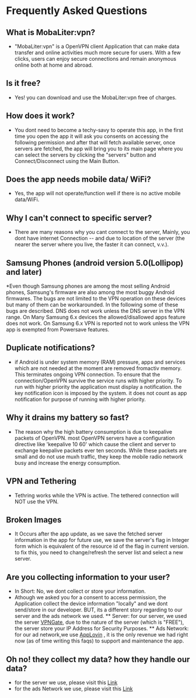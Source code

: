 # Frequently Asked Questions


## What is MobaLiter:vpn?
*  "MobaLiter:vpn" is a OpenVPN client Application that can make data transfer and online activities much more secure for users. With a few clicks, users can enjoy secure connections and remain anonymous online both at home and abroad.

## Is it free?
* Yes! you can download and use the MobaLiter:vpn free of charges.

## How does it work?
* You dont need to become a techy-savy to operate this app, in the first time you open the app it will ask you consents on accessing the following permission and after that will fetch available server, once servers are fetched, the app will bring you to its main page where you can select the servers by clicking the "servers" button and Connect/Disconnect using the Main Button.

## Does the app needs mobile data/ WiFi?
* Yes, the app will not operate/function well if there is no active mobile data/WiFi.

## Why I can't connect to specific server?
* There are many reasons why you cant connect to the server, Mainly, you dont have internet Connection -- and due to location of the server (the nearer the server where you live, the faster it can connect, v.v.).

## Samsung Phones (android version 5.0(Lollipop) and later)
*Even though Samsung phones are among the most selling Android phones, Samsung's firmware are also among the most buggy Android firmwares. The bugs are not limited to the VPN operation on these devices but many of them can be workarounded. In the following some of these bugs are described. DNS does not work unless the DNS server in the VPN range. On Many Samsung 6.x devices the allowed/disallowed apps feature does not work. On Samsung 6.x VPN is reported not to work unless the VPN app is exempted from Powersave features.

## Duplicate notifications?
* if Android is under system memory (RAM) pressure, apps and services which are not needed at the moment are removed fromactiv memory. This terminates ongoing VPN connection. To ensure that the connection/OpenVPN survive the service runs with higher priority. To run with higher priority the application must display a notification. the key notification icon is imposed by the system. it does not count as app notification for purpose of running with higher priority.

## Why it drains my battery so fast?
* The reason why the high battery consumption is due to keepalive packets of OpenVPN. most OpenVPN servers have a configuration directive like 'keepalive 10 60' which cause the client and server to exchange keepalive packets ever ten seconds. While these packets are small and do not use muxh traffic, they keep the mobile radio network busy and increase the energy consumption.

## VPN and Tethering
* Tethring works while the VPN is active. The tethered connection will NOT use the VPN.

## Broken Images
* It Occurs after the app update, as we save the fetched server information in the app for future use, we save the server's flag in Integer form which is equivalent of the resource id of the flag in current version. to fix this, you need to change/refresh the server list and select a new server. 

## Are you collecting information to your user?
* In Short: No, we dont collect or store your information.
* Athough we asked you for a consent to access permission, the Application collect the device information "locally" and we dont send/store in our developer. BUT, its a different story regarding to our server and the ads network we used.
** Server: for our server, we used the server [VPNGate](https://www.vpngate.net), due to the nature of the server (which is "FREE"), the server store your IP Address for Security Purposes.
** Ads Network: for our ad network,we use [AppLovin](https://www.applovin.com) , it is the only revenue we had  right now (as of time writing this faqs) to support and maintenance the app.

## Oh no! they collect my data? how they handle our data?
* for the server we use, please visit this [Link](https://www.vpngate.net/en/about_overview.aspx)
* for the ads Network we use, please visit this [Link](https://www.applovin.com/privacy/)

